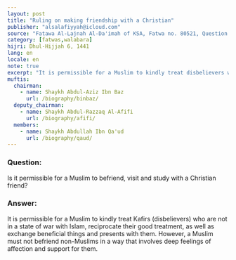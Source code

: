 ```yaml
---
layout: post
title: "Ruling on making friendship with a Christian"
publisher: "alsalafiyyah@icloud.com"
source: "Fatawa Al-Lajnah Al-Da'imah of KSA, Fatwa no. 80521, Question 4"
category: [fatwas,walabara]
hijri: Dhul-Hijjah 6, 1441
lang: en
locale: en
note: true
excerpt: "It is permissible for a Muslim to kindly treat disbelievers who are not in a state of war with Islam, reciprocate their good treatment, as well as exchange beneficial things and presents with them."
muftis:
  chairman: 
    - name: Shaykh Abdul-Aziz Ibn Baz
      url: /biography/binbaz/
  deputy_chairman: 
    - name: Shaykh Abdul-Razzaq Al-Afifi
      url: /biography/afifi/
  members: 
    - name: Shaykh Abdullah Ibn Qa'ud
      url: /biography/qaud/
---
```


### Question: 

Is it permissible for a Muslim to befriend, visit and study with a Christian friend?

### Answer:

It is permissible for a Muslim to kindly treat Kafirs (disbelievers) who are not in a state of war with Islam, reciprocate their good treatment, as well as exchange beneficial things and presents with them. However, a Muslim must not befriend non-Muslims in a way that involves deep feelings of affection and support for them.
